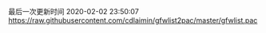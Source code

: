 最后一次更新时间 2020-02-02 23:50:07
https://raw.githubusercontent.com/cdlaimin/gfwlist2pac/master/gfwlist.pac


